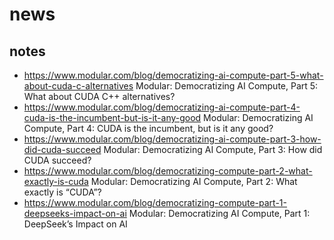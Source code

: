 # news

## notes

- https://www.modular.com/blog/democratizing-ai-compute-part-5-what-about-cuda-c-alternatives
  Modular: Democratizing AI Compute, Part 5: What about CUDA C++ alternatives?
- https://www.modular.com/blog/democratizing-ai-compute-part-4-cuda-is-the-incumbent-but-is-it-any-good
  Modular: Democratizing AI Compute, Part 4: CUDA is the incumbent, but is it any good?
- https://www.modular.com/blog/democratizing-ai-compute-part-3-how-did-cuda-succeed
  Modular: Democratizing AI Compute, Part 3: How did CUDA succeed?
- https://www.modular.com/blog/democratizing-compute-part-2-what-exactly-is-cuda
  Modular: Democratizing AI Compute, Part 2: What exactly is “CUDA”?
- https://www.modular.com/blog/democratizing-compute-part-1-deepseeks-impact-on-ai
  Modular: Democratizing AI Compute, Part 1: DeepSeek’s Impact on AI
